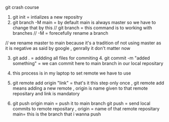 git crash course

1. git init = intializes a new repositry
2. git branch -M main = by default main is always master so we have to change that by this
   // git branch = this command is to working with branches
   // -M = forecefully rename a branch

// we rename master to main because it's a tradition of not using master as it is negative as said by google , genrally it don't matter now

3. git add . = addding all files for commiting 4. git commit -m "added something" = we can commit here to main branch in our local repositary

4. this process is in my laptop to set remote we have to use

5. git remote add origin "link" = that's it this step only once , git remote add means adding a new remote , origin is name given to that remote repositary and link is mandatory

6. git push origin main = push it to main branch
   git push = send local commits to remote repositary ,
   origin = name of that remote repositary
   main= this is the branch that i wanna push
